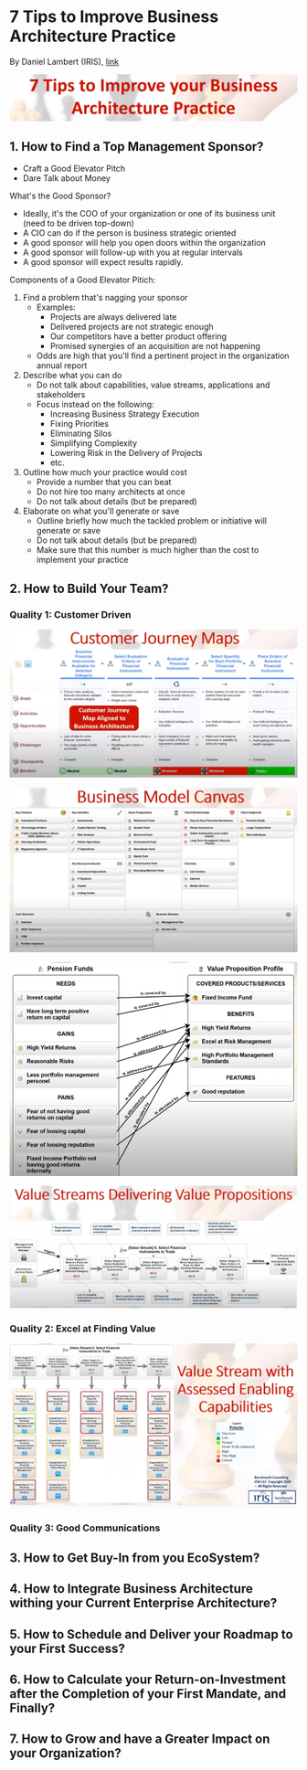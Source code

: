 # 7 Tips to Improve Business Architecture Practice

By Daniel Lambert \(IRIS\), [link](https://youtu.be/NPG_0zQLRPk)

![](.gitbook/assets/image.png)

## 1. How to Find a Top Management Sponsor?

* Craft a Good Elevator Pitch
* Dare Talk about Money

What's the Good Sponsor?

* Ideally, it's the COO of your organization or one of its business unit \(need to be driven top-down\)
* A CIO can do if the person is business strategic oriented
* A good sponsor will help you open doors within the organization
* A good sponsor will follow-up with you at regular intervals
* A good sponsor will expect results rapidly.

Components of a Good Elevator Pitich:

1. Find a problem that's nagging your sponsor
   * Examples:
     * Projects are always delivered late
     * Delivered projects are not strategic enough
     * Our competitors have a better product offering
     * Promised synergies of an acquisition are not happening
   * Odds are high that you'll find a pertinent project in the organization annual report
2. Describe what you can do
   * Do not talk about capabilities, value streams, applications and stakeholders
   * Focus instead on the following:
     * Increasing Business Strategy Execution
     * Fixing Priorities
     * Eliminating Silos
     * Simplifying Complexity
     * Lowering Risk in the Delivery of Projects
     * etc.
3. Outline how much your practice would cost
   * Provide a number that you can beat
   * Do not hire too many architects at once
   * Do not talk about details \(but be prepared\)
4. Elaborate on what you'll generate or save
   * Outline briefly how much the tackled problem or initiative will generate or save
   * Do not talk about details \(but be prepared\)
   * Make sure that this number is much higher than the cost to implement your practice

## 2. How to Build Your Team?

### Quality 1: Customer Driven

![Customer Journey Maps](.gitbook/assets/image%20%281%29.png)

![Business Model Canvas](.gitbook/assets/image%20%282%29.png)

![Customer Value Map](.gitbook/assets/image%20%283%29.png)

![Value Streams Delivering Value Propositions](.gitbook/assets/image%20%284%29.png)

### Quality 2: Excel at Finding Value

![Value Stream with Assessed Enabling Capabilities](.gitbook/assets/image%20%285%29.png)

### Quality 3: Good Communications



## 3. How to Get Buy-In from you EcoSystem?

## 4. How to Integrate Business Architecture withing your Current Enterprise Architecture?

## 5. How to Schedule and Deliver your Roadmap to your First Success?

## 6. How to Calculate your Return-on-Investment after the Completion of your First Mandate, and Finally?

## 7. How to Grow and have a Greater Impact on your Organization?



